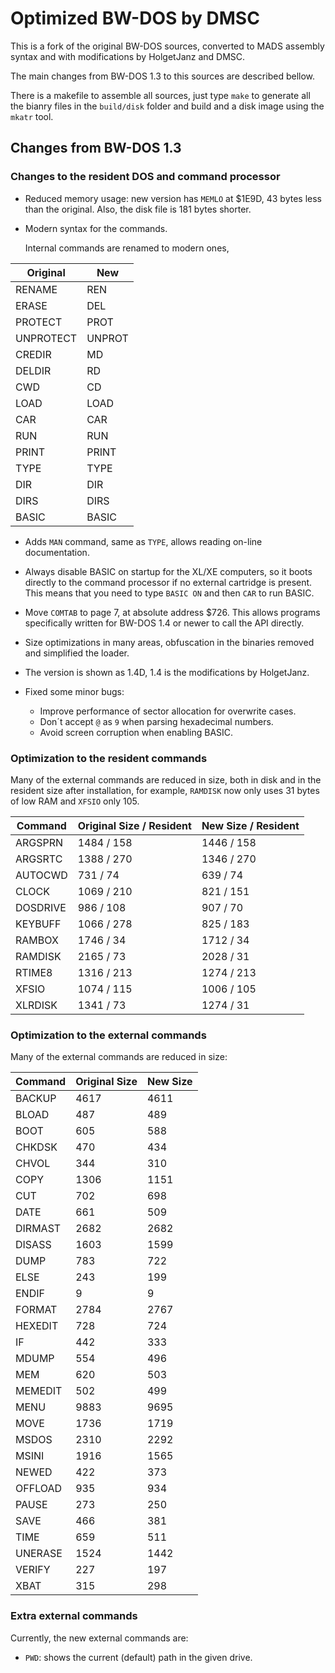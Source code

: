 Optimized BW-DOS by DMSC
========================

This is a fork of the original BW-DOS sources, converted to MADS assembly
syntax and with modifications by HolgetJanz and DMSC.

The main changes from BW-DOS 1.3 to this sources are described bellow.

There is a makefile to assemble all sources, just type `make` to generate all
the bianry files in the `build/disk` folder and build and a disk image using
the `mkatr` tool.

Changes from BW-DOS 1.3
-----------------------

### Changes to the resident DOS and command processor

* Reduced memory usage: new version has `MEMLO` at $1E9D, 43 bytes less than
  the original. Also, the disk file is 181 bytes shorter.

* Modern syntax for the commands.

  Internal commands are renamed to modern ones,

| Original  | New    |
| --------- | ------ |
| RENAME    | REN    |
| ERASE     | DEL    |
| PROTECT   | PROT   |
| UNPROTECT | UNPROT |
| CREDIR    | MD     |
| DELDIR    | RD     |
| CWD       | CD     |
| LOAD      | LOAD   |
| CAR       | CAR    |
| RUN       | RUN    |
| PRINT     | PRINT  |
| TYPE      | TYPE   |
| DIR       | DIR    |
| DIRS      | DIRS   |
| BASIC     | BASIC  |

* Adds `MAN` command, same as `TYPE`, allows reading on-line documentation.

* Always disable BASIC on startup for the XL/XE computers, so it boots directly
  to the command processor if no external cartridge is present. This means that
  you need to type `BASIC ON` and then `CAR` to run BASIC.

* Move `COMTAB` to page 7, at absolute address $726. This allows programs
  specifically written for BW-DOS 1.4 or newer to call the API directly.

* Size optimizations in many areas, obfuscation in the binaries removed and
  simplified the loader.

* The version is shown as 1.4D, 1.4 is the modifications by HolgetJanz.

* Fixed some minor bugs:
  * Improve performance of sector allocation for overwrite cases.
  * Don´t accept `@` as `9` when parsing hexadecimal numbers.
  * Avoid screen corruption when enabling BASIC.

### Optimization to the resident commands

Many of the external commands are reduced in size, both in disk and in the
resident size after installation, for example, `RAMDISK` now only uses 31 bytes
of low RAM and `XFSIO` only 105.

| Command   | Original Size / Resident | New Size / Resident |
| --------- | ------------------------ | ------------------- |
| ARGSPRN   |        1484   /  158     |   1446   /   158    |
| ARGSRTC   |        1388   /  270     |   1346   /   270    |
| AUTOCWD   |         731   /   74     |    639   /    74    |
| CLOCK     |        1069   /  210     |    821   /   151    |
| DOSDRIVE  |         986   /  108     |    907   /    70    |
| KEYBUFF   |        1066   /  278     |    825   /   183    |
| RAMBOX    |        1746   /   34     |   1712   /    34    |
| RAMDISK   |        2165   /   73     |   2028   /    31    |
| RTIME8    |        1316   /  213     |   1274   /   213    |
| XFSIO     |        1074   /  115     |   1006   /   105    |
| XLRDISK   |        1341   /   73     |   1274   /    31    |

### Optimization to the external commands

Many of the external commands are reduced in size:

| Command   | Original Size | New Size |
| --------- | ------------- | -------- |
| BACKUP    |     4617      |   4611   |
| BLOAD     |      487      |    489   |
| BOOT      |      605      |    588   |
| CHKDSK    |      470      |    434   |
| CHVOL     |      344      |    310   |
| COPY      |     1306      |   1151   |
| CUT       |      702      |    698   |
| DATE      |      661      |    509   |
| DIRMAST   |     2682      |   2682   |
| DISASS    |     1603      |   1599   |
| DUMP      |      783      |    722   |
| ELSE      |      243      |    199   |
| ENDIF     |        9      |      9   |
| FORMAT    |     2784      |   2767   |
| HEXEDIT   |      728      |    724   |
| IF        |      442      |    333   |
| MDUMP     |      554      |    496   |
| MEM       |      620      |    503   |
| MEMEDIT   |      502      |    499   |
| MENU      |     9883      |   9695   |
| MOVE      |     1736      |   1719   |
| MSDOS     |     2310      |   2292   |
| MSINI     |     1916      |   1565   |
| NEWED     |      422      |    373   |
| OFFLOAD   |      935      |    934   |
| PAUSE     |      273      |    250   |
| SAVE      |      466      |    381   |
| TIME      |      659      |    511   |
| UNERASE   |     1524      |   1442   |
| VERIFY    |      227      |    197   |
| XBAT      |      315      |    298   |

### Extra external commands

Currently, the new external commands are:

* `PWD`: shows the current (default) path in the given drive.

